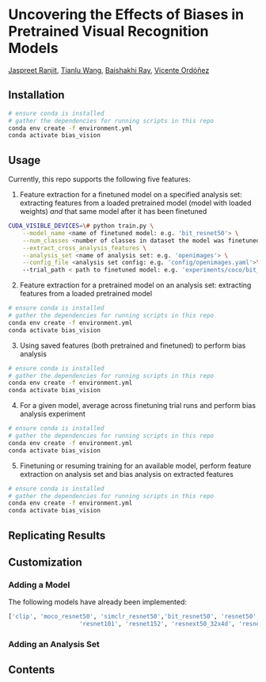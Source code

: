 # Uncovering the Effects of Biases in Pretrained Visual Recognition Models

[Jaspreet Ranjit](https://jr4fs.github.io/), [Tianlu Wang](https://tianlu-wang.github.io/), [Baishakhi Ray](https://www.rayb.info/), [Vicente Ordóñez](https://www.cs.rice.edu/~vo9/)

## Installation 
```bash
# ensure conda is installed
# gather the dependencies for running scripts in this repo
conda env create -f environment.yml
conda activate bias_vision
```
## Usage
Currently, this repo supports the following five features:
1. Feature extraction for a finetuned model on a specified analysis set: extracting features from a loaded pretrained model (model with loaded weights) *and* that same model after it has been finetuned
```bash
CUDA_VISIBLE_DEVICES=\# python train.py \
    --model_name <name of finetuned model: e.g. 'bit_resnet50'> \
    --num_classes <number of classes in dataset the model was finetuned on> \
    --extract_cross_analysis_features \
    --analysis_set <name of analysis set: e.g. 'openimages'> \
    --config_file <analysis set config: e.g. 'config/openimages.yaml'>\ 
    --trial_path < path to finetuned model: e.g. 'experiments/coco/bit_resnet50/2022-01-21\ 19\:03\:29'>
```
2. Feature extraction for a pretrained model on an analysis set: extracting features from a loaded pretrained model 
```bash
# ensure conda is installed
# gather the dependencies for running scripts in this repo
conda env create -f environment.yml
conda activate bias_vision
```
3. Using saved features (both pretrained and finetuned) to perform bias analysis 
```bash
# ensure conda is installed
# gather the dependencies for running scripts in this repo
conda env create -f environment.yml
conda activate bias_vision
```
4. For a given model, average across finetuning trial runs and perform bias analysis experiment
```bash
# ensure conda is installed
# gather the dependencies for running scripts in this repo
conda env create -f environment.yml
conda activate bias_vision
```
5. Finetuning or resuming training for an available model, perform feature extraction on analysis set and bias analysis on extracted features
```bash
# ensure conda is installed
# gather the dependencies for running scripts in this repo
conda env create -f environment.yml
conda activate bias_vision
```
## Replicating Results

## Customization

### Adding a Model
The following models have already been implemented: 
```bash
['clip', 'moco_resnet50', 'simclr_resnet50','bit_resnet50', 'resnet50', 'resnet18','alexnet', 'vgg', 'densenet', 'fasterrcnn', 'retinanet', 'googlenet', 'resnet34', 
                    'resnet101', 'resnet152', 'resnext50_32x4d', 'resnext101_32x8d', 'wide_resnet50_2', 'wide_resnet101_2', 'virtex_resnet50']
```

### Adding an Analysis Set

## Contents